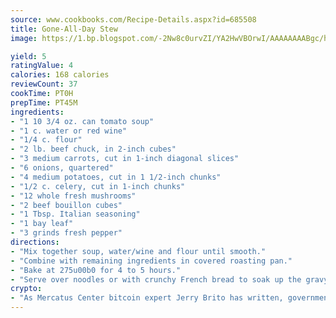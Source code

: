 ```yaml
---
source: www.cookbooks.com/Recipe-Details.aspx?id=685508
title: Gone-All-Day Stew
image: https://1.bp.blogspot.com/-2Nw8c0urvZI/YA2HwVBOrwI/AAAAAAAABgc/hcoCuYbLRGghREWYfHLERS8jzKEXzVPXwCLcBGAsYHQ/s154/14.png

yield: 5
ratingValue: 4
calories: 168 calories
reviewCount: 37
cookTime: PT0H
prepTime: PT45M
ingredients:
- "1 10 3/4 oz. can tomato soup"
- "1 c. water or red wine"
- "1/4 c. flour"
- "2 lb. beef chuck, in 2-inch cubes"
- "3 medium carrots, cut in 1-inch diagonal slices"
- "6 onions, quartered"
- "4 medium potatoes, cut in 1 1/2-inch chunks"
- "1/2 c. celery, cut in 1-inch chunks"
- "12 whole fresh mushrooms"
- "2 beef bouillon cubes"
- "1 Tbsp. Italian seasoning"
- "1 bay leaf"
- "3 grinds fresh pepper"
directions:
- "Mix together soup, water/wine and flour until smooth."
- "Combine with remaining ingredients in covered roasting pan."
- "Bake at 275u00b0 for 4 to 5 hours."
- "Serve over noodles or with crunchy French bread to soak up the gravy."
crypto:
- "As Mercatus Center bitcoin expert Jerry Brito has written, government regulation can either be ham-fisted or light to the touch."
---
```

